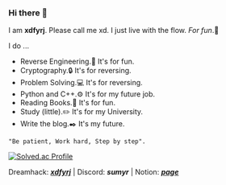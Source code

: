 ### Hi there 👋
I am **xdfyrj**. Please call me xd. 
I just live with the flow. _For fun_.🙂

I do ...
- Reverse Engineering.🔧 It's for fun.
- Cryptography.🔒 It's for reversing.
- Problem Solving.💻 It's for reversing.
- Python and C++.⚙️ It's for my future job.
- Reading Books.📕 It's for fun.
- Study (little).✏️ It's for my University.
- Write the blog.✒️ It's my future.

```
"Be patient, Work hard, Step by step".
```

[![Solved.ac Profile](http://mazassumnida.wtf/api/v2/generate_badge?boj=sumyr)](https://solved.ac/sumyr/)

Dreamhack: [_**xdfyrj**_](https://dreamhack.io/users/58642)  |  Discord: _**sumyr**_  |  Notion: [_**page**_](https://xdfyrj.notion.site/XDFYRJ-110c3150ce25431599398bac9d6ec0e4?pvs=4)


<!--
**xdfyrj/xdfyrj** is a ✨ _special_ ✨ repository because its `README.md` (this file) appears on your GitHub profile.

Here are some ideas to get you started:

- 🔭 I’m currently working on ...
- 🌱 I’m currently learning ...
- 👯 I’m looking to collaborate on ...
- 🤔 I’m looking for help with ...
- 💬 Ask me about ...
- 📫 How to reach me: ...
- 😄 Pronouns: ...
- ⚡ Fun fact: ...
-->
